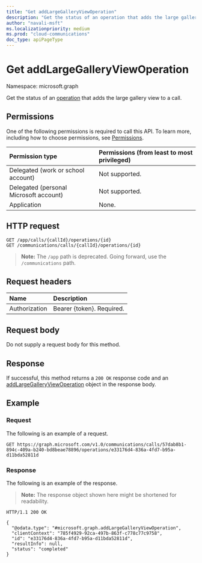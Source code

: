 ```yaml
---
title: "Get addLargeGalleryViewOperation"
description: "Get the status of an operation that adds the large gallery view to a call."
author: "navali-msft"
ms.localizationpriority: medium
ms.prod: "cloud-communications"
doc_type: apiPageType
---
```


# Get addLargeGalleryViewOperation

Namespace: microsoft.graph

Get the status of an [operation](../resources/addlargegalleryviewoperation.md) that adds the large gallery view to a call.

## Permissions

One of the following permissions is required to call this API. To learn more, including how to choose permissions, see [Permissions](/graph/permissions-reference).

| Permission type | Permissions (from least to most privileged)                  |
| :-------------- | :----------------------------------------------------------- |
| Delegated (work or school account)     | Not supported.                        |
| Delegated (personal Microsoft account) | Not supported.                        |
| Application                            | None.                                 |

## HTTP request
<!-- { "blockType": "ignored" } -->
```http
GET /app/calls/{callId}/operations/{id}
GET /communications/calls/{callId}/operations/{id}
```

> **Note:** The `/app` path is deprecated. Going forward, use the `/communications` path.

## Request headers

| Name          | Description               |
|:--------------|:--------------------------|
| Authorization | Bearer {token}. Required. |

## Request body

Do not supply a request body for this method.

## Response

If successful, this method returns a `200 OK` response code and an [addLargeGalleryViewOperation](../resources/addlargegalleryviewoperation.md) object in the response body.

## Example

### Request

The following is an example of a request.

<!-- {
  "blockType": "request",
  "name": "get-addLargeGalleryViewOperation-1",
  "sampleKeys": ["57dab8b1-894c-409a-b240-bd8beae78896", "e33176d4-836a-4fd7-b95a-d11bda52811d"]
}-->

```msgraph-interactive
GET https://graph.microsoft.com/v1.0/communications/calls/57dab8b1-894c-409a-b240-bd8beae78896/operations/e33176d4-836a-4fd7-b95a-d11bda52811d
```

### Response

The following is an example of the response.

> **Note:** The response object shown here might be shortened for readability.

<!-- {
  "blockType": "response",
  "name": "get-addLargeGalleryViewOperation-1",
  "truncated": true,
  "@odata.type": "microsoft.graph.addLargeGalleryViewOperation"
} -->
```http
HTTP/1.1 200 OK

{
  "@odata.type": "#microsoft.graph.addLargeGalleryViewOperation",
  "clientContext": "785f4929-92ca-497b-863f-c778c77c9758",
  "id": "e33176d4-836a-4fd7-b95a-d11bda52811d",
  "resultInfo": null,
  "status": "completed"
}
```

<!-- uuid: 8fcb5dbc-d5aa-4681-8e31-b001d5168d79
2015-10-25 14:57:30 UTC -->
<!--
{
  "type": "#page.annotation",
  "description": "Get the status of addLargeGalleryView operation.",
  "keywords": "",
  "section": "documentation",
  "tocPath": "",
  "suppressions": [
  ]
}
-->
